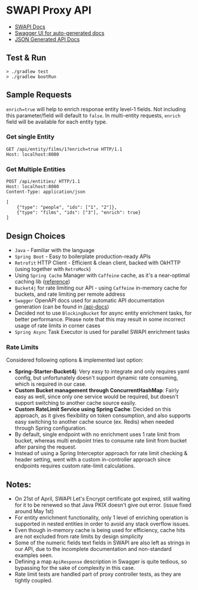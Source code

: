 # SWAPI Proxy API

- [SWAPI Docs](https://swapi.dev/documentation)
- [Swagger UI for auto-generated docs](http://localhost:8080/swagger-ui/index.html)
- [JSON Generated API Docs](http://localhost:8080/api-docs)

## Test & Run
```shell
> ./gradlew test
> ./gradlew bootRun
```

## Sample Requests

`enrich=true` will help to enrich response entity level-1 fields. Not including this parameter/field will default to `false`. In multi-entity requests, `enrich` field will be available for each entity type.

### Get single Entity

```http request
GET /api/entity/films/1?enrich=true HTTP/1.1
Host: localhost:8080
```

### Get Multiple Entities

```http request
POST /api/entities/ HTTP/1.1
Host: localhost:8080
Content-Type: application/json

[
    {"type": "people", "ids": ["1", "2"]},
    {"type": "films", "ids": ["3"], "enrich": true}
]
```

## Design Choices

- `Java` - Familiar with the language
- `Spring Boot` - Easy to boilerplate production-ready APIs
- `Retrofit` HTTP Client - Efficient & clean client, backed with OkHTTP (using together with `RetroMock`)
- Using `Spring Cache` Manager with `Caffeine` cache, as it's a near-optimal caching lib ([reference](https://github.com/ben-manes/caffeine))
- `Bucket4j` for rate limiting our API - using `Caffeine` in-memory cache for buckets, and rate limiting per remote address
- `Swagger` OpenAPI docs used for automatic API documentation generation (can be found in [/api-docs](http://localhost:8080/swagger-ui/index.html))
- Decided not to use `BlockingBucket` for async entity enrichment tasks, for better performance. Please note that this may result in some incorrect usage of rate limits in corner cases
- `Spring Async` Task Executor is used for parallel SWAPI enrichment tasks

### Rate Limits

Considered following options & implemented last option:

- **Spring-Starter-Bucket4j**: Very easy to integrate and only requires yaml config, but unfortunately doesn't support dynamic rate consuming, which is required in our case.
- **Custom Bucket management through ConcurrentHashMap**: Fairly easy as well, since only one service would be required, but doesn't support switching to another cache source easily.
- **Custom RateLimit Service using Spring Cache**: Decided on this approach, as it gives flexibility on token consumption, and also supports easy switching to another cache source (ex. Redis) when needed through Spring configuration.
- By default, single endpoint with no enrichment uses 1 rate limit from bucket, whereas multi endpoint tries to consume rate limit from bucket after parsing the request.
- Instead of using a Spring Interceptor approach for rate limit checking & header setting, went with a custom in-controller approach since endpoints requires custom rate-limit calculations.

## Notes:

- On 21st of April, SWAPI Let's Encrypt certificate got expired, still waiting for it to be renewed so that Java PKIX doesn't give out error. (issue fixed around May 1st)
- For entity enrichment functionality, only 1 level of enriching operation is supported in nested entities in order to avoid any stack overflow issues.
- Even though in-memory cache is being used for efficiency, cache hits are not excluded from rate limits by design simplicity
- Some of the numeric fields text fields in SWAPI are also left as strings in our API, due to the incomplete documentation and non-standard examples seen.
- Defining a map `ApiResponse` description in Swagger is quite tedious, so bypassing for the sake of complexity in this case.
- Rate limit tests are handled part of proxy controller tests, as they are tightly coupled.